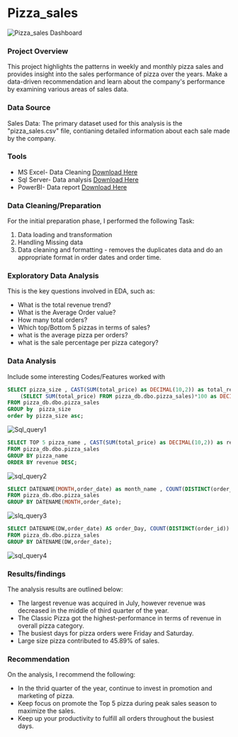 # Pizza_sales

![Pizza_sales Dashboard](https://github.com/AhlGalz28/Pizza_sales/assets/153435542/367dd668-c512-40d0-9712-17f80927785f)

### Project Overview

This project highlights the patterns in weekly and monthly pizza sales and provides insight into the sales performance of pizza over the years. Make a data-driven recommendation and learn about the company's performance by examining various areas of sales data.

### Data Source

Sales Data: The primary dataset used for this analysis is the "pizza_sales.csv" file, contianing detailed information about each sale made by the company.

### Tools
- MS Excel- Data Cleaning [Download Here](https://www.microsoft.com/en/microsoft-365/excel)
- Sql Server- Data analysis [Download Here](https://learn.microsoft.com/en-us/sql/ssms/download-sql-server-management-studio-ssms?view=sql-server-ver16#download-ssms)
- PowerBI- Data report [Download Here](https://powerbi.microsoft.com/en-us/downloads/)

### Data Cleaning/Preparation
For the initial preparation phase, I performed the following Task:

1. Data loading and transformation
2. Handling Missing data 
3. Data cleaning and formatting - removes the duplicates data and do an appropriate format in order dates and order time.

### Exploratory Data Analysis

This is the key questions involved in EDA, such as:

- What is the total revenue trend?
- What is the Average Order value?
- How many total orders?
- Which top/Bottom 5 pizzas in terms of sales?
- what is the average pizza per orders?
- what is the sale percentage per pizza category?

### Data Analysis

Include some interesting Codes/Features worked with

```Sql
SELECT pizza_size , CAST(SUM(total_price) as DECIMAL(10,2)) as total_revenue, CAST(SUM(total_price) / 
	(SELECT SUM(total_price) FROM pizza_db.dbo.pizza_sales)*100 as DECIMAL(10,2)) AS PCT
FROM pizza_db.dbo.pizza_sales
GROUP by  pizza_size
order by pizza_size asc;
```
![Sql_query1](https://github.com/AhlGalz28/Pizza_sales/assets/153435542/783525c6-8b23-43ec-b9f2-b53d50fe5d3e)

```Sql
SELECT TOP 5 pizza_name , CAST(SUM(total_price) as DECIMAL(10,2)) as revenue
FROM pizza_db.dbo.pizza_sales
GROUP BY pizza_name
ORDER BY revenue DESC;
```
![sql_query2](https://github.com/AhlGalz28/Pizza_sales/assets/153435542/f83ddc2e-d1d0-4d9a-9d5e-a1c0a2fcfd59)

```sql
SELECT DATENAME(MONTH,order_date) as month_name , COUNT(DISTINCT(order_id)) as total_orders
FROM pizza_db.dbo.pizza_sales
GROUP BY DATENAME(MONTH,order_date);
```
![slq_query3](https://github.com/AhlGalz28/Pizza_sales/assets/153435542/936a58ec-8401-4ec1-b63f-4c72b7b66306)

```sql
SELECT DATENAME(DW,order_date) AS order_Day, COUNT(DISTINCT(order_id)) AS total_order
FROM pizza_db.dbo.pizza_sales
GROUP BY DATENAME(DW,order_date);
```
![sql_query4](https://github.com/AhlGalz28/Pizza_sales/assets/153435542/30f41ac2-cae9-4140-b60d-279c8d99cd41)

### Results/findings

The analysis results are outlined below:

- The largest revenue was acquired in July, however revenue was decreased in the middle of third quarter of the year.
- The Classic Pizza got the highest-performance in terms of revenue in overall pizza category.
- The busiest days for pizza orders were Friday and Saturday.
- Large size pizza contributed to 45.89% of sales.

### Recommendation

On the analysis, I recommend the following:

- In the thrid quarter of the year, continue to invest in promotion and marketing of pizza.
- Keep focus on promote the Top 5 pizza during peak sales season to maximize the sales.
- Keep up your productivity to fulfill all orders throughout the busiest days.



